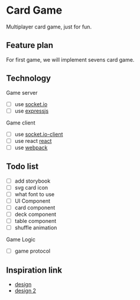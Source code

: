 # Card Game
Multiplayer card game, just for fun.

## Feature plan
For first game, we will implement sevens card game.

## Technology
Game server
-  [ ] use [socket.io](https://github.com/socketio/socket.io/)
-  [ ] use [expressjs](https://expressjs.com/)

Game client
-  [ ] use [socket.io-client](https://github.com/socketio/socket.io-client)
-  [ ] use react [react](https://reactjs.org/)
-  [ ] use [webpack](https://webpack.js.org/)

## Todo list
-  [ ]  add storybook
-  [ ]  svg card icon
-  [ ]  what font to use
- [ ]  UI Component
  -  [ ] card component
  -  [ ] deck component
  -  [ ] table component
  -  [ ]  shuffle animation

Game Logic
-  [ ] game protocol


## Inspiration link
- [design](https://www.behance.net/gallery/19253089/Flat-design-Playing-Cards)
- [design 2](https://dribbble.com/shots/2146249-Playing-Cards-Material-Design/attachments/393159)
